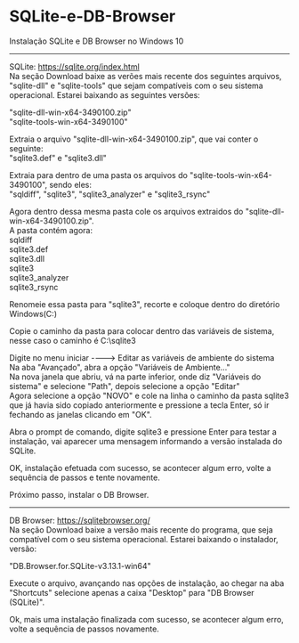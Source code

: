 # SQLite-e-DB-Browser
Instalação SQLite e DB Browser no Windows 10

------------------------------------------------------------------------------------------------------------------------------------------

SQLite: https://sqlite.org/index.html  
Na seção Download baixe as verões mais recente dos seguintes arquivos, "sqlite-dll" e "sqlite-tools" que sejam compatíveis com o seu sistema operacional. Estarei baixando as seguintes versões:  

"sqlite-dll-win-x64-3490100.zip"\
"sqlite-tools-win-x64-3490100"  

Extraia o arquivo "sqlite-dll-win-x64-3490100.zip", que vai conter o seguinte:\
  "sqlite3.def" e "sqlite3.dll"

Extraia para dentro de uma pasta os arquivos do "sqlite-tools-win-x64-3490100", sendo eles:\
  "sqldiff", "sqlite3", "sqlite3_analyzer" e "sqlite3_rsync"

Agora dentro dessa mesma pasta cole os arquivos extraidos do "sqlite-dll-win-x64-3490100.zip".\
A pasta contém agora:\
  sqldiff\
  sqlite3.def\
  sqlite3.dll\
  sqlite3\
  sqlite3_analyzer\
  sqlite3_rsync

Renomeie essa pasta para "sqlite3", recorte e coloque dentro do diretório Windows(C:)

Copie o caminho da pasta para colocar dentro das variáveis de sistema, nesse caso o caminho é C:\sqlite3

Digite no menu iniciar ----> Editar as variáveis de ambiente do sistema\
Na aba "Avançado", abra a opção "Variáveis de Ambiente..."\
Na nova janela que abriu, vá na parte inferior, onde diz "Variáveis do sistema" e selecione "Path", depois selecione a opção "Editar"\
Agora selecione a opção "NOVO" e cole na linha o caminho da pasta sqlite3 que já havia sido copiado anteriormente e pressione a tecla Enter, só ir fechando as janelas clicando em "OK".

Abra o prompt de comando, digite sqlite3 e pressione Enter para testar a instalação, vai aparecer uma mensagem informando a versão instalada do SQLite.

OK, instalação efetuada com sucesso, se acontecer algum erro, volte a sequência de passos e tente novamente.

Próximo passo, instalar o DB Browser.

------------------------------------------------------------------------------------------------------------------------------------------

DB Browser: https://sqlitebrowser.org/  
Na seção Download baixe a versão mais recente do programa, que seja compatível com o seu sistema operacional. Estarei baixando o instalador, versão:

"DB.Browser.for.SQLite-v3.13.1-win64"

Execute o arquivo, avançando nas opções de instalação, ao chegar na aba "Shortcuts" selecione apenas a caixa "Desktop" para "DB Browser (SQLite)".

Ok, mais uma instalação finalizada com sucesso, se acontecer algum erro, volte a sequência de passos novamente.
